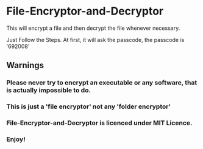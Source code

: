 # File-Encryptor-and-Decryptor

This will encrypt a file and then decrypt the file whenever necessary.

Just Follow the Steps.
At first, it will ask the passcode, the passcode is '692008'
## Warnings

### Please never try to encrypt an executable or any software, that is actually impossible to do.

### This is just a 'file encryptor' not any 'folder encryptor'

### File-Encryptor-and-Decryptor is licenced under MIT Licence.

### Enjoy!
